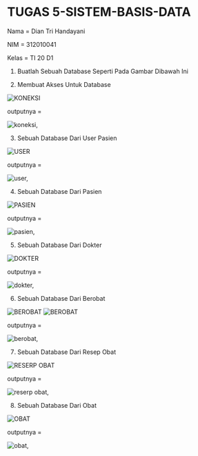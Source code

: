 # TUGAS 5-SISTEM-BASIS-DATA

Nama    = Dian Tri Handayani

NIM     = 312010041

Kelas   = TI 20 D1

1. Buatlah Sebuah Database Seperti Pada Gambar Dibawah Ini

2. Membuat Akses Untuk Database

![KONEKSI](https://user-images.githubusercontent.com/101880835/172033082-8e16d50c-6bfe-4240-8be6-478a03e5d337.png)

outputnya =

![koneksi,](https://user-images.githubusercontent.com/101880835/172033052-f4a724e2-9d24-4981-a9e6-e6c08e01e84b.png)

3. Sebuah Database Dari User Pasien

![USER](https://user-images.githubusercontent.com/101880835/172033080-99c107f3-120f-4ef6-a7ce-9ce7ec2809e0.png)

outputnya =

![user,](https://user-images.githubusercontent.com/101880835/172033031-ee7e6a3d-1352-494c-8916-7e0545eedd92.png)

4. Sebuah Database Dari Pasien

![PASIEN](https://user-images.githubusercontent.com/101880835/172033077-44233b49-0cb7-4eb0-81d8-eccd84e84223.png)

outputnya =

![pasien,](https://user-images.githubusercontent.com/101880835/172033049-06ccedeb-0003-4d98-bbe8-a98bdda89b6b.png)

5. Sebuah Database Dari Dokter

![DOKTER](https://user-images.githubusercontent.com/101880835/172033069-db0807b4-dc34-4fa5-a61b-2d524413cd06.png)

outputnya =

![dokter,](https://user-images.githubusercontent.com/101880835/172033045-0cad2bbb-de22-4bfd-9d08-153ff83eb7c3.png)

6. Sebuah Database Dari Berobat

![BEROBAT](https://user-images.githubusercontent.com/101880835/172033062-47c11147-e873-4c4d-af2e-ca28660f87c8.png)
![BEROBAT](https://user-images.githubusercontent.com/101880835/172033060-8184d6a1-9ceb-4872-9778-009cbae4abfa.png)


outputnya =

![berobat,](https://user-images.githubusercontent.com/101880835/172033043-96ec3142-72f0-4b80-ae42-705452626d94.png)

7. Sebuah Database Dari Resep Obat

![RESERP OBAT](https://user-images.githubusercontent.com/101880835/172033058-39735d44-9016-4123-8435-ca93f608027e.png)

outputnya =

![reserp obat,](https://user-images.githubusercontent.com/101880835/172033041-a2df5b11-5ac7-4b0e-a6bc-153204f6fd86.png)
 
 8. Sebuah Database Dari Obat


![OBAT](https://user-images.githubusercontent.com/101880835/172033054-659611a3-f5e6-4a36-857d-f99e980c6540.png)

 outputnya =
 
![obat,](https://user-images.githubusercontent.com/101880835/172033037-25c2884f-23dc-40a8-93f7-202a8b0598de.png)
